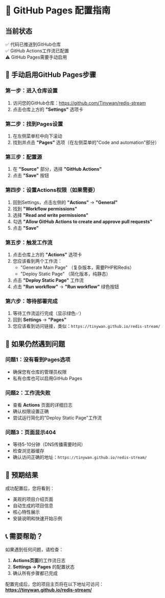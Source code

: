 # 🚀 GitHub Pages 配置指南

## 当前状态
✅ 代码已推送到GitHub仓库  
✅ GitHub Actions工作流已配置  
⚠️ GitHub Pages需要手动启用  

## 🔧 手动启用GitHub Pages步骤

### 第一步：进入仓库设置
1. 访问您的GitHub仓库：https://github.com/Tinywan/redis-stream
2. 点击仓库上方的 **"Settings"** 选项卡

### 第二步：找到Pages设置
1. 在左侧菜单栏中向下滚动
2. 找到并点击 **"Pages"** 选项（在左侧菜单的"Code and automation"部分）

### 第三步：配置源
1. 在 **"Source"** 部分，选择 **"GitHub Actions"**
2. 点击 **"Save"** 按钮

### 第四步：设置Actions权限（如果需要）
1. 回到Settings，点击左侧的 **"Actions"** → **"General"**
2. 找到 **"Workflow permissions"**
3. 选择 **"Read and write permissions"**
4. 勾选 **"Allow GitHub Actions to create and approve pull requests"**
5. 点击 **"Save"**

### 第五步：触发工作流
1. 点击仓库上方的 **"Actions"** 选项卡
2. 您应该看到两个工作流：
   - "Generate Main Page" （复杂版本，需要PHP和Redis）
   - "Deploy Static Page" （简化版本，纯静态）
3. 点击 **"Deploy Static Page"** 工作流
4. 点击 **"Run workflow"** → **"Run workflow"** 绿色按钮

### 第六步：等待部署完成
1. 等待工作流运行完成（显示绿色✅）
2. 回到 **Settings** → **"Pages"**
3. 您应该看到访问链接，类似：`https://tinywan.github.io/redis-stream/`

## 🐛 如果仍然遇到问题

### 问题1：没有看到Pages选项
- 确保您有仓库的管理员权限
- 私有仓库也可以启用GitHub Pages

### 问题2：工作流失败
- 查看 **Actions** 页面的详细日志
- 确认权限设置正确
- 尝试运行简化的"Deploy Static Page"工作流

### 问题3：页面显示404
- 等待5-10分钟（DNS传播需要时间）
- 检查浏览器缓存
- 确认访问正确的地址：`https://tinywan.github.io/redis-stream/`

## 🎯 预期结果

成功配置后，您将看到：
- 美观的项目介绍页面
- 自动生成的项目信息
- 核心特性展示
- 安装说明和快速开始示例

## 📞 需要帮助？

如果遇到任何问题，请检查：
1. **Actions页面**的工作流日志
2. **Settings → Pages** 的配置状态
3. 确认所有步骤都已完成

配置完成后，您的项目主页将在以下地址可访问：
**https://tinywan.github.io/redis-stream/**